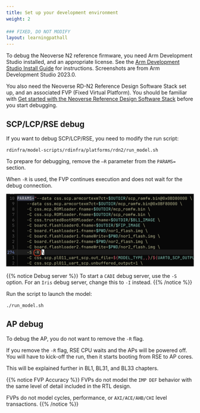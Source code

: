 ```yaml
---
title: Set up your development environment
weight: 2

### FIXED, DO NOT MODIFY
layout: learningpathall
---
```


To debug the Neoverse N2 reference firmware, you need Arm Development Studio installed, and an appropriate license. See the [Arm Development Studio Install Guide](/install-guides/armds) for instructions. Screenshots are from Arm Development Studio 2023.0.

You also need the Neoverse RD-N2 Reference Design Software Stack set up, and an associated FVP (Fixed Virtual Platform). You should be familiar with [Get started with the Neoverse Reference Design Software Stack](/learning-paths/servers-and-cloud-computing/refinfra-quick-start/) before you start debugging.

## SCP/LCP/RSE debug

If you want to debug SCP/LCP/RSE, you need to modify the run script:

```console
rdinfra/model-scripts/rdinfra/platforms/rdn2/run_model.sh
```

To prepare for debugging, remove the `–R` parameter from the `PARAMS=` section. 

When `-R` is used, the FVP continues execution and does not wait for the debug connection.

![modify parameters alt-text#center](images/modify_params.png "Figure 1. Modify run_model.sh")

{{% notice Debug server %}}
To start a `CADI` debug server, use the `-S` option. For an `Iris` debug server, change this to `-I` instead.
{{% /notice %}}

Run the script to launch the model:

```bash
./run_model.sh
```

## AP debug

To debug the AP, you do not want to remove the `-R` flag. 

If you remove the `-R` flag, RSE CPU waits and the APs will be powered off. You will have to kick-off the run, then it starts booting from RSE to AP cores. 

This will be explained further in BL1, BL31, and BL33 chapters.

{{% notice FVP Accuracy %}}
FVPs do not model the `IMP DEF` behavior with the same level of detail included in the RTL design. 

FVPs do not model cycles, performance, or `AXI/ACE/AHB/CHI` level transactions.
{{% /notice %}}
